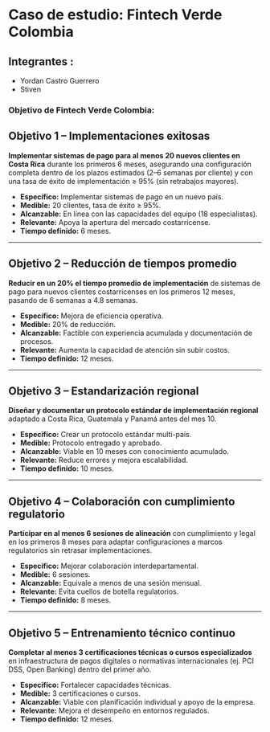 # Caso de estudio: Fintech Verde Colombia

## Integrantes : 
- Yordan Castro Guerrero
- Stiven
  
### Objetivo de Fintech Verde Colombia:

## Objetivo 1 – Implementaciones exitosas
**Implementar sistemas de pago para al menos 20 nuevos clientes en Costa Rica** durante los primeros 6 meses, asegurando una configuración completa dentro de los plazos estimados (2–6 semanas por cliente) y con una tasa de éxito de implementación ≥ 95% (sin retrabajos mayores).  

- **Específico:** Implementar sistemas de pago en un nuevo país.  
- **Medible:** 20 clientes, tasa de éxito ≥ 95%.  
- **Alcanzable:** En línea con las capacidades del equipo (18 especialistas).  
- **Relevante:** Apoya la apertura del mercado costarricense.  
- **Tiempo definido:** 6 meses.  

---

## Objetivo 2 – Reducción de tiempos promedio
**Reducir en un 20% el tiempo promedio de implementación** de sistemas de pago para nuevos clientes costarricenses en los primeros 12 meses, pasando de 6 semanas a 4.8 semanas.  

- **Específico:** Mejora de eficiencia operativa.  
- **Medible:** 20% de reducción.  
- **Alcanzable:** Factible con experiencia acumulada y documentación de procesos.  
- **Relevante:** Aumenta la capacidad de atención sin subir costos.  
- **Tiempo definido:** 12 meses.  

---

## Objetivo 3 – Estandarización regional
**Diseñar y documentar un protocolo estándar de implementación regional** adaptado a Costa Rica, Guatemala y Panamá antes del mes 10.  

- **Específico:** Crear un protocolo estándar multi-país.  
- **Medible:** Protocolo entregado y aprobado.  
- **Alcanzable:** Viable en 10 meses con conocimiento acumulado.  
- **Relevante:** Reduce errores y mejora escalabilidad.  
- **Tiempo definido:** 10 meses.  

---

## Objetivo 4 – Colaboración con cumplimiento regulatorio
**Participar en al menos 6 sesiones de alineación** con cumplimiento y legal en los primeros 8 meses para adaptar configuraciones a marcos regulatorios sin retrasar implementaciones.  

- **Específico:** Mejorar colaboración interdepartamental.  
- **Medible:** 6 sesiones.  
- **Alcanzable:** Equivale a menos de una sesión mensual.  
- **Relevante:** Evita cuellos de botella regulatorios.  
- **Tiempo definido:** 8 meses.  

---

## Objetivo 5 – Entrenamiento técnico continuo
**Completar al menos 3 certificaciones técnicas o cursos especializados** en infraestructura de pagos digitales o normativas internacionales (ej. PCI DSS, Open Banking) dentro del primer año.  

- **Específico:** Fortalecer capacidades técnicas.  
- **Medible:** 3 certificaciones o cursos.  
- **Alcanzable:** Viable con planificación individual y apoyo de la empresa.  
- **Relevante:** Mejora el desempeño en entornos regulados.  
- **Tiempo definido:** 12 meses.  
